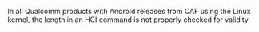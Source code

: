 In all Qualcomm products with Android releases from CAF using the Linux kernel, the length in an HCI command is not properly checked for validity.
